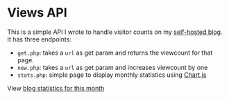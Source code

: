# Views API

This is a simple API I wrote to handle visitor counts on my [self-hosted blog](https://blog.geheimesite.nl). It has three endpoints:

- `get.php`: takes a `url` as get param and returns the viewcount for that page.
- `new.php`: takes a `url` as get param and increases viewcount by one
- `stats.php`: simple page to display monthly statistics using [Chart.js](https://www.chartjs.org)

View [blog statistics for this month](https://geheimesite.nl/api/views/stats.php)
